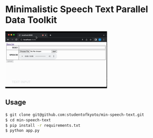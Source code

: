 # Minimalistic Speech Text Parallel Data Toolkit

![demo](demo.gif)

## Usage

```bash
$ git clone git@github.com:studentofkyoto/min-speech-text.git
$ cd min-speech-text
$ pip install -r requirements.txt
$ python app.py
```
